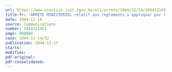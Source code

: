 ```yaml
---
url: https://www.ejustice.just.fgov.be/eli/arrete/1944/12/14/1944121451/justel
title-fr: "ARRETE MINISTERIEL relatif aux règlements à appliquer par l'Office régulateur de la Navigation intérieure et le Groupement belge du Remorquage"
date: 1944-12-14
source: Communications
number: 1944121451
page: 888888
case: 1944-12-14/32
publication: 1944-12-17
starts:
modifies:
pdf-original:
pdf-consolidated:
---
```


